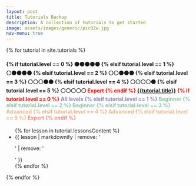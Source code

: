 ```yaml
---
layout: post
title: Tutorials Backup
description: A collection of tutorials to get started
image: assets/images/generic/pic02w.jpg
nav-menu: true
---
```


{% for tutorial in site.tutorials %}
 <div class="box">
  <h4>
{% if tutorial.level == 0 %}
  ⚫⚫⚫⚫⚫ 
{% elsif tutorial.level == 1 %}
  ⚪⚫⚫⚫⚫
{% elsif tutorial.level == 2 %}
  ⚪⚪⚫⚫⚫ 
{% elsif tutorial.level == 3 %}
  ⚪⚪⚪⚫⚫ 
{% elsif tutorial.level == 4 %}
  ⚪⚪⚪⚪⚫
{% elsif tutorial.level == 5 %}
  ⚪⚪⚪⚪⚪ <span style="color:red">Expert
{% endif %} <a href="{{tutorial.url}}">{{tutorial.title}}</a> 
{% if tutorial.level == 0 %}
 <span style="color:#8d82c4">All levels
{% elsif tutorial.level == 1 %}
 <span style="color:#87c5a4">Beginner
{% elsif tutorial.level == 2 %}
 <span style="color:#87c5a4">Beginner
{% elsif tutorial.level == 3 %}
 <span style="color:#e7b788">Advanced
{% elsif tutorial.level == 4 %}
 <span style="color:#e7b788">Advanced
{% elsif tutorial.level == 5 %}
 <span style="color:#ec8d81">Expert
{% endif %} </span>
</h4>
  <ul>
  {% for lesson in tutorial.lessonsContent %}
    <li>{{ lesson | markdownify | remove: '<p>' | remove: '</p>' }}</li>
  {% endfor %}
  </ul>
  </div>
{% endfor %}
